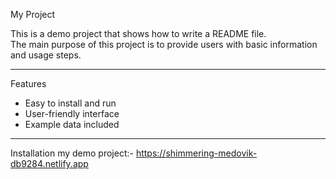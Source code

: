  My Project

This is a demo project that shows how to write a README file.  
The main purpose of this project is to provide users with basic information and usage steps.  

---

 Features
- Easy to install and run  
- User-friendly interface  
- Example data included  

---
 Installation
my demo project:- https://shimmering-medovik-db9284.netlify.app
